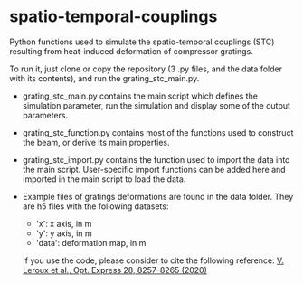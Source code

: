 # spatio-temporal-couplings
Python functions used to simulate the spatio-temporal couplings (STC) resulting from heat-induced deformation of compressor gratings.

To run it, just clone or copy the repository (3 .py files, and the data folder with its contents), and run the grating_stc_main.py.

* grating_stc_main.py contains the main script which defines the simulation parameter, run the simulation and display some of the output parameters.
* grating_stc_function.py contains most of the functions used to construct the beam, or derive its main properties.
* grating_stc_import.py contains the function used to import the data into the main script. User-specific import functions can be added here and imported in the main script to load the data.
* Example files of gratings deformations are found in the data folder. They are h5 files with the following datasets:
  * 'x': x axis, in m
  * 'y': y axis, in m
  * 'data': deformation map, in m


  If you use the code, please consider to cite the following reference: [V. Leroux et al., Opt. Express 28, 8257-8265 (2020)](https://doi.org/10.1364/OE.386112)
